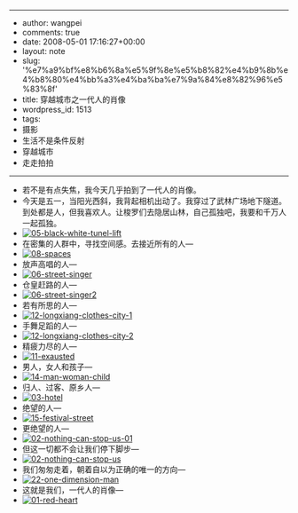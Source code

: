 - --
- author: wangpei
- comments: true
- date: 2008-05-01 17:16:27+00:00
- layout: note
- slug: '%e7%a9%bf%e8%b6%8a%e5%9f%8e%e5%b8%82%e4%b9%8b%e4%b8%80%e4%bb%a3%e4%ba%ba%e7%9a%84%e8%82%96%e5%83%8f'
- title: 穿越城市之一代人的肖像
- wordpress_id: 1513
- tags:
- 摄影
- 生活不是条件反射
- 穿越城市
- 走走拍拍
- --
- 若不是有点失焦，我今天几乎拍到了一代人的肖像。
- 今天是五一，当阳光西斜，我背起相机出动了。我穿过了武林广场地下隧道。到处都是人，但我喜欢人。让梭罗们去隐居山林，自己孤独吧，我要和千万人一起孤独。
- [![05-black-white-tunel-lift](http://pic.yupoo.com/ctb.my/3636957d4d7c/medium.jpg)](http://www.yupoo.com/photos/view?id=ff808081199e3a990119a4f1bf0435b7)
- 在密集的人群中，寻找空间感。去接近所有的人—
- [![08-spaces](http://pic.yupoo.com/ctb.my/8810657d4db7/medium.jpg)](http://www.yupoo.com/photos/view?id=ff808081199e3a1a0119a4f2d05154b1)
- 放声高唱的人—
- [![06-street-singer](http://pic.yupoo.com/ctb.my/6167957d4d7d/medium.jpg)](http://www.yupoo.com/photos/view?id=ff808081199e3a990119a4f1bf8935b8)
- 仓皇赶路的人—
- [![06-street-singer2](http://pic.yupoo.com/ctb.my/5953957d4d7e/medium.jpg)](http://www.yupoo.com/photos/view?id=ff808081199e3a990119a4f1c01935b9)
- 若有所思的人—
- [![12-longxiang-clothes-city-1](http://pic.yupoo.com/ctb.my/4309757d4e07/medium.jpg)](http://www.yupoo.com/photos/view?id=ff808081199e39a50119a4f403905844)
- 手舞足蹈的人—
- [![12-longxiang-clothes-city-2](http://pic.yupoo.com/ctb.my/1603057d4e07/medium.jpg)](http://www.yupoo.com/photos/view?id=ff808081199e39a50119a4f4040c5845)
- 精疲力尽的人—
- [![11-exausted](http://pic.yupoo.com/ctb.my/3252957d4db9/medium.jpg)](http://www.yupoo.com/photos/view?id=ff808081199e3a1a0119a4f2d1e054b4)
- 男人，女人和孩子—
- [![14-man-woman-child](http://pic.yupoo.com/ctb.my/7260657d4e06/medium.jpg)](http://www.yupoo.com/photos/view?id=ff808081199e39a50119a4f404815846)
- 归人、过客、原乡人—
- [![03-hotel](http://pic.yupoo.com/ctb.my/4967257d4d31/medium.jpg)](http://www.yupoo.com/photos/view?id=ff808081199e36020119a4f0c69c3194)
- 绝望的人—
- [![15-festival-street](http://pic.yupoo.com/ctb.my/3850157d4db8/medium.jpg)](http://www.yupoo.com/photos/view?id=ff808081199e3a1a0119a4f2d25d54b5)
- 更绝望的人—
- [![02-nothing-can-stop-us-01](http://pic.yupoo.com/ctb.my/9950457d5202/medium.jpg)](http://www.yupoo.com/photos/view?id=ff808081199e36020119a5039bdd34db)
- 但这一切都不会让我们停下脚步—
- [![02-nothing-can-stop-us](http://pic.yupoo.com/ctb.my/3618057d4d30/medium.jpg)](http://www.yupoo.com/photos/view?id=ff808081199e36020119a4f0c6143193)
- 我们匆匆走着，朝着自以为正确的唯一的方向—
- [![22-one-dimension-man](http://pic.yupoo.com/ctb.my/8445357d4f82/medium.jpg)](http://www.yupoo.com/photos/view?id=ff808081199e3a360119a4f9a62534b1)
- 这就是我们，一代人的肖像—
- [![01-red-heart](http://pic.yupoo.com/ctb.my/3546957d4d2f/medium.jpg)](http://www.yupoo.com/photos/view?id=ff808081199e36020119a4f0c3e43190)
